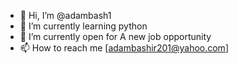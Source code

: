 - 👋 Hi, I’m @adambash1
- 🌱 I’m currently learning python
- 💞️ I’m currently open for A new job opportunity
- 📫 How to reach me [adambashir201@yahoo.com]

<!---
adambash1/adambash1 is a ✨ special ✨ repository because its `README.md` (this file) appears on your GitHub profile.
You can click the Preview link to take a look at your changes.
--->
